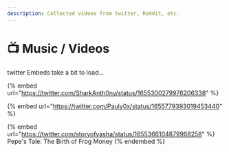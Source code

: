 ```yaml
---
description: Collected videos from twitter, Reddit, etc.
---
```


# 📺 Music / Videos

twitter Embeds take a bit to load...

{% embed url="https://twitter.com/SharkAnth0ny/status/1655300279976206338" %}

{% embed url="https://twitter.com/Pauly0x/status/1655779393019453440" %}

{% embed url="https://twitter.com/storyofyasha/status/1655366104879968258" %}
Pepe's Tale: The Birth of Frog Money
{% endembed %}
